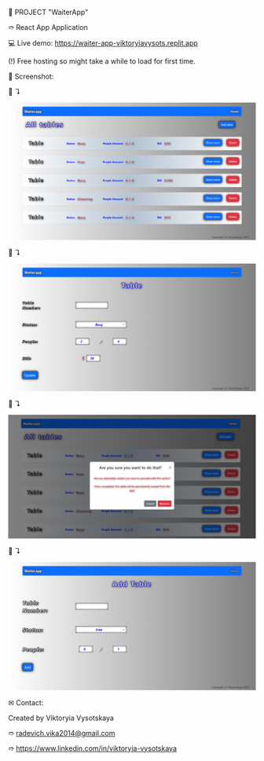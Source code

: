 📝 PROJECT "WaiterApp"

➱ React App Application


💻 Live demo: https://waiter-app-viktoryiavysots.replit.app

(!) Free hosting so might take a while to load for first time.



👀 Screenshot:

📸 ↴︎

![Alt Text](./src/images/screenshots/1.WaiterApp.png)

📸 ↴︎

![Alt Text](./src/images/screenshots/2.ShowMore.png)

📸 ↴︎

![Alt Text](./src/images/screenshots/3.DeleteTable.png)

📸 ↴︎

![Alt Text](./src/images/screenshots/4.AddTable.png)



✉ Contact:

Created by Viktoryia Vysotskaya

➱ radevich.vika2014@gmail.com

➱ https://www.linkedin.com/in/viktoryia-vysotskaya